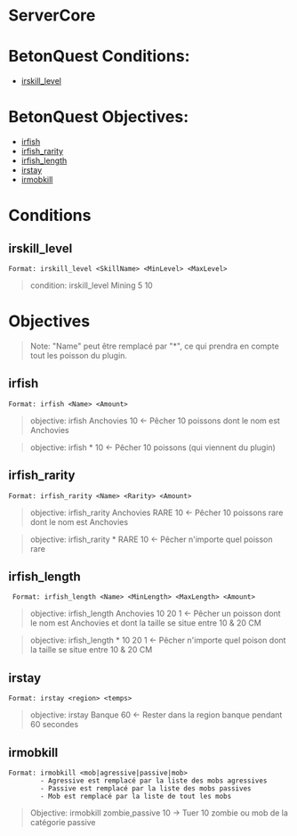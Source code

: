 
# ServerCore

# **BetonQuest Conditions:**

 - [irskill_level](#irskill_level)
# **BetonQuest Objectives:**
 - [irfish](#irfish)
 - [irfish_rarity](#irfish_rarity)
 - [irfish_length](#irfish_length)
 - [irstay](#irstay)
 - [irmobkill](#irmobkill)
 
 # Conditions

## irskill_level 
 

    Format: irskill_level <SkillName> <MinLevel> <MaxLevel>

> condition: irskill_level Mining 5 10


# Objectives

> Note: "Name" peut être remplacé par "*", ce qui prendra en compte tout les poisson du plugin.

## irfish 
    Format: irfish <Name> <Amount>

> objective: irfish Anchovies 10 <- Pêcher 10 poissons dont le nom est Anchovies

> objective: irfish * 10 <- Pêcher 10 poissons (qui viennent du plugin)
## irfish_rarity 
    Format: irfish_rarity <Name> <Rarity> <Amount>

> objective: irfish_rarity Anchovies RARE 10 <- Pêcher 10 poissons rare dont le nom est Anchovies

> objective: irfish_rarity * RARE 10 <- Pêcher n'importe quel poisson rare
## irfish_length 
     Format: irfish_length <Name> <MinLength> <MaxLength> <Amount>

> objective: irfish_length Anchovies 10 20 1 <- Pêcher un poisson dont le nom est Anchovies et dont la taille se situe entre 10 & 20 CM

> objective: irfish_length * 10 20 1 <- Pêcher n'importe quel poison dont la taille se situe entre 10 & 20 CM

## irstay
    Format: irstay <region> <temps>


> objective: irstay Banque 60 <- Rester dans la region banque pendant 60 secondes

## irmobkill
    Format: irmobkill <mob|agressive|passive|mob>
            - Agressive est remplacé par la liste des mobs agressives
            - Passive est remplacé par la liste des mobs passives
            - Mob est remplacé par la liste de tout les mobs

> Objective: irmobkill zombie,passive 10 -> Tuer 10 zombie ou mob de la catégorie passive
